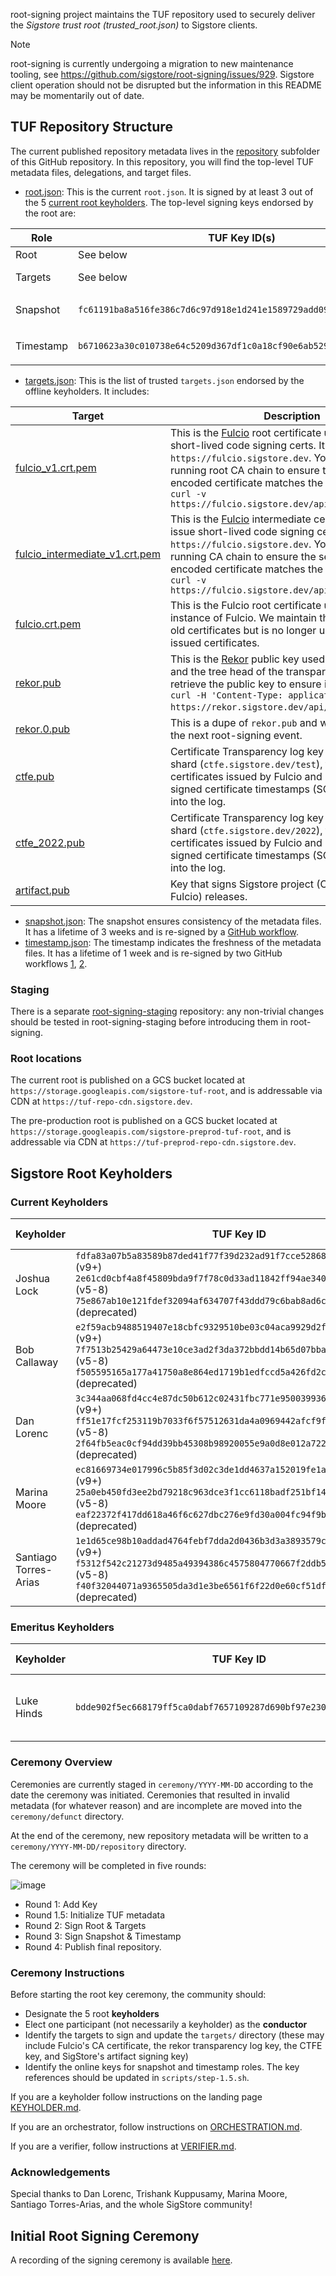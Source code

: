 root-signing project maintains the TUF repository used to securely deliver the
_Sigstore trust root (trusted_root.json)_ to Sigstore clients.

> [!NOTE]
> root-signing is currently undergoing a migration to new maintenance tooling, see
> https://github.com/sigstore/root-signing/issues/929. Sigstore client operation
> should not be disrupted but the information in this README may be momentarily
> out of date.

## TUF Repository Structure
The current published repository metadata lives in the [repository](/repository/repository) subfolder of this GitHub repository. In this repository, you will find the top-level TUF metadata files, delegations, and target files.

* [root.json](repository/repository/root.json): This is the current `root.json`. It is signed by at least 3 out of the 5 [current root keyholders](https://github.com/sigstore/root-signing#current-keyholders). The top-level signing keys endorsed by the root are:

| Role      | TUF Key ID(s)                                                      | Description                                                                                                                                                                                                                                                    |
|-----------|--------------------------------------------------------------------|----------------------------------------------------------------------------------------------------------------------------------------------------------------------------------------------------------------------------------------------------------------|
| Root      | See below                                                          | The [offline keyholders](https://github.com/sigstore/root-signing#current-keyholders).                                                                                                                                                                         |
| Targets   | See below                                                          | The [offline keyholders](https://github.com/sigstore/root-signing#current-keyholders), the same as the root keyholders to minimize the number of offline keysets.                                                                                              |
| Snapshot  | `fc61191ba8a516fe386c7d6c97d918e1d241e1589729add09b122725b8c32451` | A GCP KMS [snapshotting key](https://github.com/sigstore/root-signing/blob/57ac5cd83b90ff97af78db846eea2525eb0eee81/repository/repository/root.json#L87-L97) located at `projects/sigstore-root-signing/locations/global/keyRings/root/cryptoKeys/snapshot`    |
| Timestamp | `b6710623a30c010738e64c5209d367df1c0a18cf90e6ab5292fb01680f83453d` | A GCP KMS   [timestamping key](https://github.com/sigstore/root-signing/blob/57ac5cd83b90ff97af78db846eea2525eb0eee81/repository/repository/root.json#L32-L42) located at `projects/sigstore-root-signing/locations/global/keyRings/root/cryptoKeys/timestamp` |

* [targets.json](repository/repository/targets.json): This is the list of trusted `targets.json` endorsed by the offline keyholders. It includes:

| Target                                                                   | Description                                                                                                                                                                                                                                                                                                                                      |
|--------------------------------------------------------------------------|--------------------------------------------------------------------------------------------------------------------------------------------------------------------------------------------------------------------------------------------------------------------------------------------------------------------------------------------------|
| [fulcio_v1.crt.pem](targets/fulcio_v1.crt.pem)                           | This is the [Fulcio](https://github.com/sigstore/fulcio) root certificate used to issue short-lived code signing certs. It is hosted at `https://fulcio.sigstore.dev`. You can `curl` the running root CA chain to ensure the first PEM-encoded certificate matches the TUF root using `curl -v https://fulcio.sigstore.dev/api/v1/rootCert`     |
| [fulcio_intermediate_v1.crt.pem](targets/fulcio_intermediate_v1.crt.pem) | This is the [Fulcio](https://github.com/sigstore/fulcio) intermediate certificate used to issue short-lived code signing certs. It is hosted at `https://fulcio.sigstore.dev`. You can `curl` the running CA chain to ensure the second PEM-encoded certificate matches the TUF root using `curl -v https://fulcio.sigstore.dev/api/v1/rootCert` |
| [fulcio.crt.pem](targets/fulcio.crt.pem)                                 | This is the Fulcio root certificate used with an older instance of Fulcio. We maintain this target to verify old certificates but is no longer used to sign newly issued certificates.                                                                                                                                                           |
| [rekor.pub](targets/rekor.pub)                                           | This is the [Rekor](https://github.com/sigstore/rekor) public key used to sign entries and the tree head of the transparency log. You can retrieve the public key to ensure it matches with `curl -H 'Content-Type: application/x-pem-file' https://rekor.sigstore.dev/api/v1/log/publicKey`.                                                    |
| [rekor.0.pub](targets/rekor.0.pub)                                       | This is a dupe of `rekor.pub` and will be removed in the next root-signing event.                                                                                                                                                                                                                                                                |
| [ctfe.pub](targets/ctfe.pub)                                             | Certificate Transparency log key for the first log shard (`ctfe.sigstore.dev/test`), that is used for certificates issued by Fulcio and used to verify signed certificate timestamps (SCTs) for inclusion into the log.                                                                                                                          |
| [ctfe_2022.pub](targets/ctfe_2022.pub)                                   | Certificate Transparency log key for the 2022 log shard (`ctfe.sigstore.dev/2022`), that is used for certificates issued by Fulcio and used to verify signed certificate timestamps (SCTs) for inclusion into the log.                                                                                                                           |
| [artifact.pub](targets/artifact.pub)                                     | Key that signs Sigstore project (Cosign, Rekor, Fulcio) releases.                                                                                                                                                                                                                                                                                |

* [snapshot.json](repository/repository/snapshot.json): The snapshot ensures consistency of the metadata files. It has a lifetime of 3 weeks and is re-signed by a [GitHub workflow](.github/workflows/stable-snapshot-timestamp.yml).
* [timestamp.json](repository/repository/timestamp.json): The timestamp indicates the freshness of the metadata files. It has a lifetime of 1 week and is re-signed by two GitHub workflows [1](.github/workflows/stable-snapshot-timestamp.yml),
[2](.github/workflows/stable-timestamp.yml).

### Staging

There is a separate [root-signing-staging](https://github.com/sigstore/root-signing-staging) repository: any non-trivial changes should be tested in root-signing-staging before introducing them in root-signing.

### Root locations
The current root is published on a GCS bucket located at `https://storage.googleapis.com/sigstore-tuf-root`, and is addressable via CDN at `https://tuf-repo-cdn.sigstore.dev`.

The pre-production root is published on a GCS bucket located at `https://storage.googleapis.com/sigstore-preprod-tuf-root`, and is addressable via CDN at `https://tuf-preprod-repo-cdn.sigstore.dev`.

## Sigstore Root Keyholders

### Current Keyholders
| Keyholder             | TUF Key ID                                                                                                                                                    | Yubikey Material                              | Term        |
|-----------------------|---------------------------------------------------------------------------------------------------------------------------------------------------------------|-----------------------------------------------|-------------|
| Joshua Lock           | `fdfa83a07b5a83589b87ded41f77f39d232ad91f7cce52868dacd06ba089849f` (v9+) `2e61cd0cbf4a8f45809bda9f7f78c0d33ad11842ff94ae340873e2664dc843de` (v5-8) `75e867ab10e121fdef32094af634707f43ddd79c6bab8ad6c5ab9f03f4ea8c90` (deprecated) | [18158855](ceremony/2022-07-12/keys/18158855) | July 2022 - |
| Bob Callaway          | `e2f59acb9488519407e18cbfc9329510be03c04aca9929d2f0301343fec85523` (v9+) `7f7513b25429a64473e10ce3ad2f3da372bbdd14b65d07bbaf547e7c8bbbe62b` (v5-8) `f505595165a177a41750a8e864ed1719b1edfccd5a426fd2c0ffda33ce7ff209` (deprecated) | [15938791](ceremony/2021-06-18/keys/15938791) | June 2021 - |
| Dan Lorenc            | `3c344aa068fd4cc4e87dc50b612c02431fbc771e95003993683a2b0bf260cf0e` (v9+) `ff51e17fcf253119b7033f6f57512631da4a0969442afcf9fc8b141c7f2be99c` (v5-8) `2f64fb5eac0cf94dd39bb45308b98920055e9a0d8e012a7220787834c60aef97` (deprecated) | [13078778](ceremony/2021-06-18/keys/13078778) | June 2021 - |
| Marina Moore          | `ec81669734e017996c5b85f3d02c3de1dd4637a152019fe1af125d2f9368b95e` (v9+) `25a0eb450fd3ee2bd79218c963dce3f1cc6118badf251bf149f0bd07d5cabe99` (v5-8) `eaf22372f417dd618a46f6c627dbc276e9fd30a004fc94f9be946e73f8bd090b` (deprecated) | [14470876](ceremony/2021-06-18/keys/14470876) | June 2021 - |
| Santiago Torres-Arias | `1e1d65ce98b10addad4764febf7dda2d0436b3d3a3893579c0dddaea20e54849` (v9+) `f5312f542c21273d9485a49394386c4575804770667f2ddb59b3bf0669fddd2f` (v5-8) `f40f32044071a9365505da3d1e3be6561f6f22d0e60cf51df783999f6c3429cb` (deprecated) | [15938765](ceremony/2021-06-18/keys/15938765) | June 2021 - |

### Emeritus Keyholders
| Keyholder  | TUF Key ID                                                         | Yubikey Material                                                                                 | Term                  |
|------------|--------------------------------------------------------------------|--------------------------------------------------------------------------------------------------|-----------------------|
| Luke Hinds | `bdde902f5ec668179ff5ca0dabf7657109287d690bf97e230c21d65f99155c62` | [14454335](https://github.com/sigstore/root-signing/tree/main/ceremony/2021-06-18/keys/14454335) | June 2021 - July 2022 |

### Ceremony Overview
Ceremonies are currently staged in `ceremony/YYYY-MM-DD` according to the date the ceremony was initiated. Ceremonies that resulted in invalid metadata (for whatever reason) and are incomplete are moved into the `ceremony/defunct` directory.

At the end of the ceremony, new repository metadata will be written to a `ceremony/YYYY-MM-DD/repository` directory.

The ceremony will be completed in five rounds:

![image](https://user-images.githubusercontent.com/5194569/122459506-ffd65e80-cf7e-11eb-8915-e10ac6b50594.png)

* Round 1: Add Key
* Round 1.5: Initialize TUF metadata
* Round 2: Sign Root & Targets
* Round 3: Sign Snapshot & Timestamp
* Round 4: Publish final repository.

### Ceremony Instructions
Before starting the root key ceremony, the community should:
* Designate the 5 root **keyholders**
* Elect one participant (not necessarily a keyholder) as the **conductor**
* Identify the targets to sign and update the `targets/` directory (these may include Fulcio's CA certificate, the rekor transparency log key, the CTFE key, and SigStore's artifact signing key)
* Identify the online keys for snapshot and timestamp roles. The key references should be updated in `scripts/step-1.5.sh`.

If you are a keyholder follow instructions on the landing page [KEYHOLDER.md](playbooks/keyholders/OVERVIEW.md).

If you are an orchestrator, follow instructions on [ORCHESTRATION.md](playbooks/ORCHESTRATION.md).

If you are a verifier, follow instructions at [VERIFIER.md](VERIFIER.md).

### Acknowledgements
Special thanks to Dan Lorenc, Trishank Kuppusamy, Marina Moore, Santiago Torres-Arias, and the whole SigStore community!

## Initial Root Signing Ceremony
A recording of the signing ceremony is available [here](https://www.youtube.com/watch?v=GEuFsc8Zm9U).
